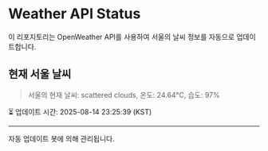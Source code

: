 
# Weather API Status

이 리포지토리는 OpenWeather API를 사용하여 서울의 날씨 정보를 자동으로 업데이트합니다.

## 현재 서울 날씨
> 서울의 현재 날씨: scattered clouds, 온도: 24.64°C, 습도: 97%

⏳ 업데이트 시간: 2025-08-14 23:25:39 (KST)

---
자동 업데이트 봇에 의해 관리됩니다.
